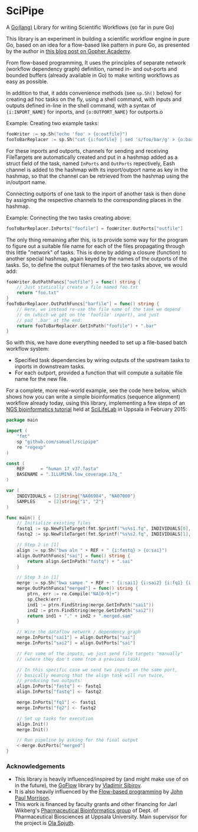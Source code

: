 # SciPipe

A [Go(lang)](http://golang.org) Library for writing Scientific Workflows (so far in pure Go)

This library is an experiment in building a scientific workflow engine in pure Go,
based on an idea for a flow-based like pattern in pure Go, as presented by the author in
[this blog post on Gopher Academy](http://blog.gopheracademy.com/composable-pipelines-pattern).

From flow-based programming, It uses the principles of separate network (workflow dependency graph)
definition, named in- and out-ports and bounded buffers (already available in Go) to make
writing workflows as easy as possible.

In addition to that, it adds convenience methods (see `sp.Sh()` below) for creating ad hoc tasks
on the fly, using a shell command, with inputs and outputs defined in-line in the shell command,
with a syntax of `{i:INPORT_NAME}` for inports, and `{o:OUTPORT_NAME}` for outports.o

Example: Creating two example tasks:

```go
fooWriter := sp.Sh("echo 'foo' > {o:outfile}")
fooToBarReplacer := sp.Sh("cat {i:foofile} | sed 's/foo/bar/g' > {o:barfile}")
```

For these inports and outports, channels for sending and receiving FileTargets are automatically
created and put in a hashmap added as a struct field of the task, named `InPorts` and `OutPorts` repectively,
Eash channel is added to the hashmap with its inport/outport name as key in the hashmap,
so that the channel can be retrieved from the hashmap using the in/outport name.

Connecting outports of one task to the inport of another task is then done by assigning the
respective channels to the corresponding places in the hashmap.

Example: Connecting the two tasks creating above:

```go
fooToBarReplacer.InPorts["foofile"] = fooWriter.OutPorts["outfile"]
```

The only thing remaining after this, is to provide some way for the program to figure out a
suitable file name for each of the files propagating through this little "network" of tasks.
This is done by adding a closure (function) to another special hashmap, again keyed by
the names of the outports of the tasks. So, to define the output filenames of the two tasks
above, we would add:

```go
fooWriter.OutPathFuncs["outfile"] = func() string {
	// Just statically create a file named foo.txt
	return "foo.txt"
}
fooToBarReplacer.OutPathFuncs["barfile"] = func() string {
	// Here, we instead re-use the file name of the task we depend
	// on (which we get on the 'foofile' inport), and just
	// pad '.bar' at the end:
	return fooToBarReplacer.GetInPath("foofile") + ".bar"
}
```

So with this, we have done everything needed to set up a file-based batch workflow system:

- Specified task dependencies by wiring outputs of the upstream tasks to inports in downstream tasks.
- For each outport, provided a function that will compute a suitable file name for the new file.

For a complete, more real-world example, see the code here below, which shows how you can write a simple
bioinformatics (sequence alignment) workflow already today, using this library,
implementing a few steps of an [NGS bioinformatics tutorial](uppnex.se/twiki/do/view/Courses/NgsIntro1502/ResequencingAnalysis)
held at [SciLifeLab](http://www.scilifelab.se) in Uppsala in February 2015:

```go
package main

import (
    "fmt"
    sp "github.com/samuell/scipipe"
    re "regexp"
)

const (
    REF      = "human_17_v37.fasta"
    BASENAME = ".ILLUMINA.low_coverage.17q_"
)

var (
    INDIVIDUALS = [2]string{"NA06984", "NA07000"}
    SAMPLES     = [2]string{"1", "2"}
)

func main() {
    // Initialize existing files
    fastq1 := sp.NewFileTarget(fmt.Sprintf("%s%s1.fq", INDIVIDUALS[0], BASENAME))
    fastq2 := sp.NewFileTarget(fmt.Sprintf("%s%s2.fq", INDIVIDUALS[1], BASENAME))

    // Step 2 in [1]
    align := sp.Sh("bwa aln " + REF + " {i:fastq} > {o:sai}")
    align.OutPathFuncs["sai"] = func() string {
        return align.GetInPath("fastq") + ".sai"
    }

    // Step 3 in [1]
    merge := sp.Sh("bwa sampe " + REF + " {i:sai1} {i:sai2} {i:fq1} {i:fq2} > {o:merged}")
    merge.OutPathFuncs["merged"] = func() string {
        ptrn, err := re.Compile("NA[0-9]+")
        sp.Check(err)
        ind1 := ptrn.FindString(merge.GetInPath("sai1"))
        ind2 := ptrn.FindString(merge.GetInPath("sai2"))
        return ind1 + "." + ind2 + ".merged.sam"
    }

    // Wire the dataflow network / dependency graph
    merge.InPorts["sai1"] = align.OutPorts["sai"]
    merge.InPorts["sai2"] = align.OutPorts["sai"]

    // For some of the inputs, we just send file targets "manually"
    // (where they don't come from a previous task)

    // In this specific case we send two inputs on the same port,
    // basically meaning that the align task will run twice,
    // producing two outputs:
    align.InPorts["fastq"] <- fastq1
    align.InPorts["fastq"] <- fastq2

    merge.InPorts["fq1"] <- fastq1
    merge.InPorts["fq2"] <- fastq2

    // Set up tasks for execution
    align.Init()
    merge.Init()

    // Run pipeline by asking for the final output
    <-merge.OutPorts["merged"]
}
```

### Acknowledgements

- This library is heavily influenced/inspired by (and might make use of on in the future),
  the [GoFlow](https://github.com/trustmaster/goflow) library by [Vladimir Sibirov](https://github.com/trustmaster/goflow).
- It is also heavily influenced by the [Flow-based programming](http://www.jpaulmorrison.com/fbp) by [John Paul Morrison](http://www.jpaulmorrison.com/fbp).
- This work is financed by faculty grants and other financing for Jarl Wikberg's [Pharmaceutical Bioinformatics group](http://www.farmbio.uu.se/forskning/researchgroups/pb/) of Dept. of
  Pharmaceutical Biosciences at Uppsala University. Main supervisor for the project is [Ola Spjuth](http://www.farmbio.uu.se/research/researchgroups/pb/olaspjuth).
